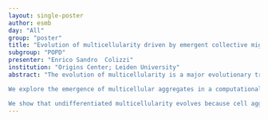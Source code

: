 ```yaml
---
layout: single-poster
author: esmb
day: "All"
group: "poster"
title: "Evolution of multicellularity driven by emergent collective migration"
subgroup: "POPD"
presenter: "Enrico Sandro  Colizzi"
institution: "Origins Center; Leiden University"
abstract: "The evolution of multicellularity is a major evolutionary transition: individual cells give up their reproductive autonomy to form aggregates. Aggregation  evolves because it can confer a fitness advantage over unicellularity, e.g. because of protection from predators, functional specialisation or because aggregates can respond to environmental cues unavailable to single cells. These aggregate-level properties arise from cell-cell interactions, and determine the evolutionary course of the cells by imposing novel selection pressures. Thus, the evolutionary feedback between cell interactions and group-level properties is at the root of the evolution of multicellularity.

We explore the emergence of multicellular aggregates in a computational model where a population of cells searches for resources by chemotaxis in a spatially and temporally noisy gradient. Cells can evolve their adhesion to one another, and are selected on a cell's distance from the source of the gradient as a proxy for the availability of resources.

We show that undifferentiated multicellularity evolves because cell aggregates perform collective chemotaxis more efficiently than single cells. A unicellular strategy based on efficient dispersal (rather than collective movement) can also evolve when environmental changes occur frequently. We find that both strategies prevent the invasion of the other through interference competition. We conclude that collective behaviour can be an emergent driver of the evolution of adhesion - and therewith undifferentiated multicellularity."
---
```

